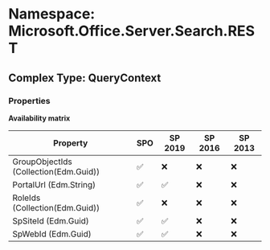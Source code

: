 # Namespace: Microsoft.Office.Server.Search.REST

## Complex Type: QueryContext

### Properties

**Availability matrix**

Property | SPO | SP 2019 | SP 2016 | SP 2013
----------|-----|---------|---------|--------
GroupObjectIds (Collection(Edm.Guid)) | ✅ | ❌ | ❌ | ❌
PortalUrl (Edm.String) | ✅ | ✅ | ❌ | ❌
RoleIds (Collection(Edm.Guid)) | ✅ | ❌ | ❌ | ❌
SpSiteId (Edm.Guid) | ✅ | ✅ | ❌ | ❌
SpWebId (Edm.Guid) | ✅ | ✅ | ❌ | ❌
